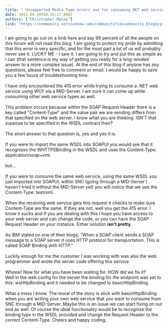 ```yaml
---
title: " Unsupported Media Type errors and fun consuming NET web services within Service Now"
date: 2012-04-20T09:30:17.000Z
authors: ["Christopher.Maloy"]
link: "https://community.servicenow.com/community?id=community_blog&sys_id=c35c2aa1dbd0dbc01dcaf3231f961963"
---
```

<p>I am going to go out on a limb here and say 99 percent of all the people on this forum will not read this blog. I am going to protect my pride by admitting that this error is very specific, and for the most part a lot of us will probably never see it. LUCKY ME - I saw it. I am going to try and put this as simple as I can (that sentence is my way of getting you ready for a long-winded answer to a more complex issue). At the end of this blog if anyone has any questions, please feel free to comment or email. I would be happy to save you a few hours of troubleshooting time. <br /><br />I have only encountered the 415 error while trying to consume a .NET web service using WCF via a MID-Server. I am sure it can come up while consuming other web service types as well. <br /><br />This problem occurs because within the SOAP Request Header there is a key called "Content-Type" and the value pair we are sending differs from that specified on the web server. I know what you are thinking. ISN'T that suppose to be specified in the WSDL contract then? <br /><br />The short answer to that question is, yes and yes it is. <br /><br />If you were to import the same WSDL into SOAPUI you would see that it recognizes the WHTTPSBinding in the WSDL and uses the Content-Type: application/soap+xml.<br /><br />but...<br /><br />If you were to consume the same web service, using the same WSDL you just imported into SOAPUI, within SNC (going through a MID-Server I haven't tried it without the MID-Server yet) you will notice that we use the Content-Type: text/xml.<br /><br />When the receiving web service gets this request it checks to make sure Content-Type are the same. If they are not, well you get the 415 error. I know it sucks and if you are dealing with this I hope you have access to your web server and can change the code, or you can hack the SOAP Request Header on your instance. Either solution <b>isn't pretty</b>.<br /><br />As IBM stated on one of their blogs, "When a SOAP client sends a SOAP message to a SOAP server it uses HTTP protocol for transportation. This is called SOAP Binding with HTTP."<br /><br />Luckily enough for me the customer I was working with was also the web programmer and wrote the server code offering this service. <br /><br />Wheew! Now for what you have been waiting for. HOW did we fix it? <br />Well in the web.config for the server the binding for the endpoint was set to this: wsHttpBinding and it needed to be changed to basicHttpBinding. <br /><br />What a mess I know. The moral of the story is stick with basicHttpBinding when you are writing your own web service that you want to consume from SNC through a MID-Server. Maybe this is an issue we can start fixing on our end as well. Of course the ideal functionality would be to recognize the binding type in the WSDL provided and change the Request Header to the correct Content-Type. Cheers and happy coding.</p>